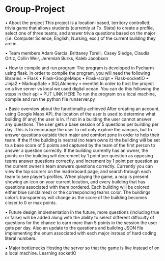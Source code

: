 # Group-Project
•	About the project
This project is a location-based, territory controlled, trivia game that allows students (currently at Tx. State) to create a profile, select one of three teams, and answer trivia questions based on the major (i.e. Computer Science, English, Nursing, exc.) of the current building they are in. 

•	Team members
Adam Garcia, Brittaney Torelli, Casey Sledge, Claudia Ortiz, Collin Weir, Jeremiah Burks, Kaleb Jacobson

•	How to compile and run program
The program is developed in Pycharm using flask. In order to compile the program, you will need the following libraries: 
  •	Flask
  •	Flask-GoogleMaps
  •	Flask-script
  •	Flask-socketIO
  •	Jinja2
  •	MarkupSafe
  •	SQLAlchemy
  •	eventlet
In order to host the project on a live server vs local we used digital ocean. You can do this following the steps in their api 
  •	PUT LINK HERE
To run the program on a local machine, compile and run the python file runserver.py

•	Basic overview about the functionality achieved
After creating an account, using Google Maps API, the location of the user is used to determine what building (if any) the user is in. If not in a building the user cannot answer any questions. The user gets a base session of 5 questions per building per day. This is to encourage the user to not only explore the campus, but to answer questions outside their major and comfort zone in order to help their team. If the If the building is neutral (no team owns it) the building will be set to a base score of 5 points and captured by the team of the first person to answer a question correctly. If the building currently has an owner, the points on the building will decrement by 1 point per question as opposing teams answer questions correctly, and increment by 1 point per question as the current owner’s team answers questions correctly. Currently you can view the top scorers on the leaderboard page, and search through each team to see player’s profiles. When playing the game, a map is present showing an icon on your current location, and every building that has questions associated with them bordered. Each building will be colored either blue (unclaimed) or the corresponding teams color. The buildings color’s transparency will change as the score of the building becomes closer to 0 or max points.

•	Future design implementation
In the future, more questions (including true or false) will be added along with the ability to select different difficulty of questions for the chance to earn more than 5 points in the session the user gets per day. 
Also an update to the questions and building JSON file implementing the enum associated with each major instead of hard coding literal numbers. 

•	Major bottlenecks
Hosting the server so that the game is live instead of on a local machine. 
Learning socketIO

